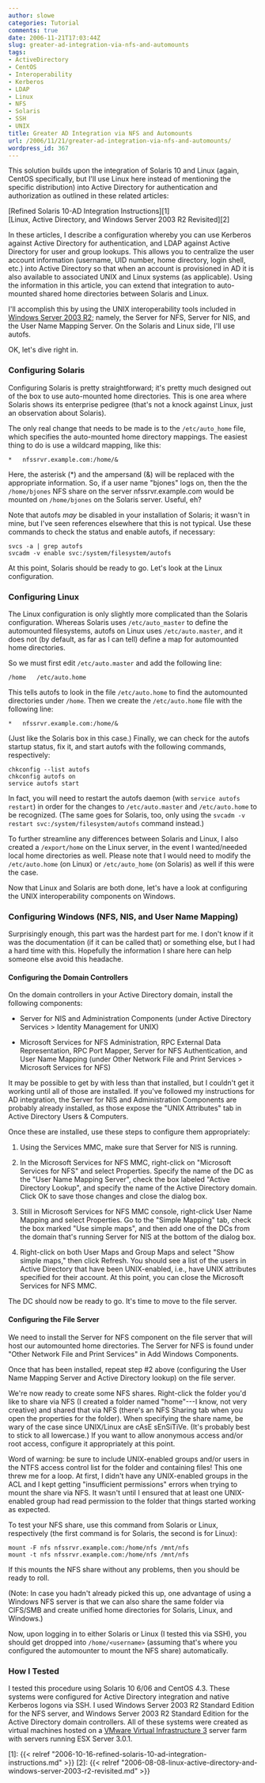 ```yaml
---
author: slowe
categories: Tutorial
comments: true
date: 2006-11-21T17:03:44Z
slug: greater-ad-integration-via-nfs-and-automounts
tags:
- ActiveDirectory
- CentOS
- Interoperability
- Kerberos
- LDAP
- Linux
- NFS
- Solaris
- SSH
- UNIX
title: Greater AD Integration via NFS and Automounts
url: /2006/11/21/greater-ad-integration-via-nfs-and-automounts/
wordpress_id: 367
---
```


This solution builds upon the integration of Solaris 10 and Linux (again, CentOS specifically, but I'll use Linux here instead of mentioning the specific distribution) into Active Directory for authentication and authorization as outlined in these related articles:

[Refined Solaris 10-AD Integration Instructions][1]  
[Linux, Active Directory, and Windows Server 2003 R2 Revisited][2]

In these articles, I describe a configuration whereby you can use Kerberos against Active Directory for authentication, and LDAP against Active Directory for user and group lookups. This allows you to centralize the user account information (username, UID number, home directory, login shell, etc.) into Active Directory so that when an account is provisioned in AD it is also available to associated UNIX and Linux systems (as applicable). Using the information in this article, you can extend that integration to auto-mounted shared home directories between Solaris and Linux.

I'll accomplish this by using the UNIX interoperability tools included in [Windows Server 2003 R2](http://www.microsoft.com/windowsserver/default.mspx); namely, the Server for NFS, Server for NIS, and the User Name Mapping Server. On the Solaris and Linux side, I'll use autofs.

OK, let's dive right in.

### Configuring Solaris

Configuring Solaris is pretty straightforward; it's pretty much designed out of the box to use auto-mounted home directories. This is one area where Solaris shows its enterprise pedigree (that's not a knock against Linux, just an observation about Solaris).

The only real change that needs to be made is to the `/etc/auto_home` file, which specifies the auto-mounted home directory mappings. The easiest thing to do is use a wildcard mapping, like this:

    *   nfssrvr.example.com:/home/&

Here, the asterisk (*) and the ampersand (&) will be replaced with the appropriate information. So, if a user name "bjones" logs on, then the the `/home/bjones` NFS share on the server nfssrvr.example.com would be mounted on `/home/bjones` on the Solaris server. Useful, eh?

Note that autofs _may_ be disabled in your installation of Solaris; it wasn't in mine, but I've seen references elsewhere that this is not typical. Use these commands to check the status and enable autofs, if necessary:

    svcs -a | grep autofs  
    svcadm -v enable svc:/system/filesystem/autofs

At this point, Solaris should be ready to go. Let's look at the Linux configuration.

### Configuring Linux

The Linux configuration is only slightly more complicated than the Solaris configuration. Whereas Solaris uses `/etc/auto_master` to define the automounted filesystems, autofs on Linux uses `/etc/auto.master`, and it does not (by default, as far as I can tell) define a map for automounted home directories.

So we must first edit `/etc/auto.master` and add the following line:

    /home   /etc/auto.home

This tells autofs to look in the file `/etc/auto.home` to find the automounted directories under `/home`. Then we create the `/etc/auto.home` file with the following line:

    *   nfssrvr.example.com:/home/&

(Just like the Solaris box in this case.) Finally, we can check for the autofs startup status, fix it, and start autofs with the following commands, respectively:

    chkconfig --list autofs  
    chkconfig autofs on  
    service autofs start

In fact, you will need to restart the autofs daemon (with `service autofs restart`) in order for the changes to `/etc/auto.master` and `/etc/auto.home` to be recognized. (The same goes for Solaris, too, only using the `svcadm -v restart svc:/system/filesystem/autofs` command instead.)

To further streamline any differences between Solaris and Linux, I also created a `/export/home` on the Linux server, in the event I wanted/needed local home directories as well. Please note that I would need to modify the `/etc/auto.home` (on Linux) or `/etc/auto_home` (on Solaris) as well if this were the case.

Now that Linux and Solaris are both done, let's have a look at configuring the UNIX interoperability components on Windows.

### Configuring Windows (NFS, NIS, and User Name Mapping)

Surprisingly enough, this part was the hardest part for me. I don't know if it was the documentation (if it can be called that) or something else, but I had a hard time with this. Hopefully the information I share here can help someone else avoid this headache.

#### Configuring the Domain Controllers

On the domain controllers in your Active Directory domain, install the following components:

* Server for NIS and Administration Components (under Active Directory Services > Identity Management for UNIX)

* Microsoft Services for NFS Administration, RPC External Data Representation, RPC Port Mapper, Server for NFS Authentication, and User Name Mapping (under Other Network File and Print Services > Microsoft Services for NFS)

It may be possible to get by with less than that installed, but I couldn't get it working until all of those are installed. If you've followed my instructions for AD integration, the Server for NIS and Administration Components are probably already installed, as those expose the "UNIX Attributes" tab in Active Directory Users & Computers.

Once these are installed, use these steps to configure them appropriately:

1. Using the Services MMC, make sure that Server for NIS is running.

2. In the Microsoft Services for NFS MMC, right-click on "Microsoft Services for NFS" and select Properties. Specify the name of the DC as the "User Name Mapping Server", check the box labeled "Active Directory Lookup", and specify the name of the Active Directory domain. Click OK to save those changes and close the dialog box.

3. Still in Microsoft Services for NFS MMC console, right-click User Name Mapping and select Properties. Go to the "Simple Mapping" tab, check the box marked "Use simple maps", and then add one of the DCs from the domain that's running Server for NIS at the bottom of the dialog box.

4. Right-click on both User Maps and Group Maps and select "Show simple maps," then click Refresh. You should see a list of the users in Active Directory that have been UNIX-enabled, i.e., have UNIX attributes specified for their account. At this point, you can close the Microsoft Services for NFS MMC.

The DC should now be ready to go. It's time to move to the file server.

#### Configuring the File Server

We need to install the Server for NFS component on the file server that will host our automounted home directories. The Server for NFS is found under "Other Network File and Print Services" in Add Windows Components.

Once that has been installed, repeat step #2 above (configuring the User Name Mapping Server and Active Directory lookup) on the file server.

We're now ready to create some NFS shares. Right-click the folder you'd like to share via NFS (I created a folder named "home"---I know, not very creative) and shared that via NFS (there's an NFS Sharing tab when you open the properties for the folder). When specifying the share name, be wary of the case since UNIX/Linux are cAsE sEnSiTiVe. (It's probably best to stick to all lowercase.) If you want to allow anonymous access and/or root access, configure it appropriately at this point.

Word of warning: be sure to include UNIX-enabled groups and/or users in the NTFS access control list for the folder and containing files! This one threw me for a loop. At first, I didn't have any UNIX-enabled groups in the ACL and I kept getting "insufficient permissions" errors when trying to mount the share via NFS. It wasn't until I ensured that at least one UNIX-enabled group had read permission to the folder that things started working as expected.

To test your NFS share, use this command from Solaris or Linux, respectively (the first command is for Solaris, the second is for Linux):

    mount -F nfs nfssrvr.example.com:/home/nfs /mnt/nfs  
    mount -t nfs nfssrvr.example.com:/home/nfs /mnt/nfs

If this mounts the NFS share without any problems, then you should be ready to roll.

(Note: In case you hadn't already picked this up, one advantage of using a Windows NFS server is that we can also share the same folder via CIFS/SMB and create unified home directories for Solaris, Linux, and Windows.)

Now, upon logging in to either Solaris or Linux (I tested this via SSH), you should get dropped into `/home/<username>` (assuming that's where you configured the automounter to mount the NFS share) automatically.

### How I Tested

I tested this procedure using Solaris 10 6/06 and CentOS 4.3. These systems were configured for Active Directory integration and native Kerberos logons via SSH. I used Windows Server 2003 R2 Standard Edition for the NFS server, and Windows Server 2003 R2 Standard Edition for the Active Directory domain controllers. All of these systems were created as virtual machines hosted on a [VMware Virtual Infrastructure 3](http://www.vmware.com/products/vi/) server farm with servers running ESX Server 3.0.1.

[1]: {{< relref "2006-10-16-refined-solaris-10-ad-integration-instructions.md" >}}
[2]: {{< relref "2006-08-08-linux-active-directory-and-windows-server-2003-r2-revisited.md" >}}

